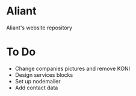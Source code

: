 # Aliant
Aliant's website repository

# To Do

- Change companies pictures and remove KONI
- Design services blocks
- Set up nodemailer
- Add contact data
